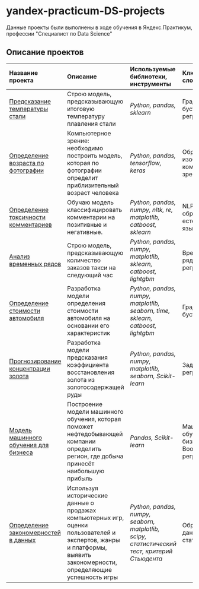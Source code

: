 # yandex-practicum-DS-projects
Данные проекты были выполнены в ходе обучения в Яндекс.Практикум, профессии "Специалист по Data Science"

## Описание проектов

| Название проекта | Описание | Используемые библиотеки, инструменты| Ключевые слова |
| :---------------------- | :---------------------- | :---------------------- |:---------------------- |
| [Предсказание температуры стали](metall) | Строю модель, предсказывающую итоговую температуру плавления стали | *Python, pandas, sklearn* | Градиентный бустинг, регрессия|
| [Определение возраста по фотографии](cv) | Компьютерное зрение: необходимо построить модель, которая по фотографии определит приблизительный возраст человека | *Python, pandas, tensorflow, keras* | Обработка изображений, компьютерное зрение|
| [Определение токсичности комментариев](text) |Обучаю модель классифицировать комментарии на позитивные и негативные.| *Python, pandas, numpy, nltk, re, matplotlib, catboost, sklearn* | NLP, обработка естественного языка |
| [Анализ временных рядов](taxi) |Строю модель, предсказывающую количество заказов такси на следующий час| *Python, pandas, numpy, matplotlib, sklearn, catboost, lightgbm* | Временные ряды, регрессия |
| [Определение стоимости автомобиля](cars_price) | Разработка модели определения стоимости автомобиля на основании его характеристик | *Python, pandas, numpy, matplotlib, seaborn, time, sklearn, catboost, lightgbm* | Градиентный бустинг |
| [Прогнозирование концентрации золота](gold) | Разработка модели предсказания коэффициента восстановления золота из золотосодержащей руды | *Python, pandas, numpy, matplotlib, seaborn, Scikit-learn* | Задача регрессии |
| [Модель машинного обучения для бизнеса](location) | Построение модели машинного обучения, которая поможет нефтедобывающей компании определить регион, где добыча принесёт наибольшую прибыль | *Pandas, Scikit-learn* | Машинное обучение в бизнесе, Bootstrap, регрессия |
| [Определение закономерностей в данных](games_project) | Используя исторические данные о продажах компьютерных игр, оценки пользователей и экспертов, жанры и платформы, выявить закономерности, определяющие успешность игры | *Python, pandas, numpy, seaborn, matplotlib, scipy, статистический тест, критерий Стьюдента* | Обработка данных, статистика |
